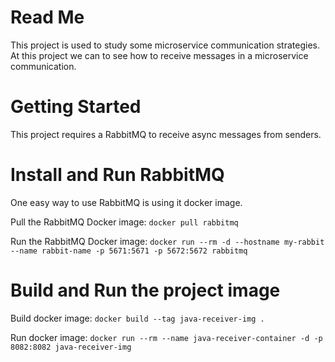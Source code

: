 # Read Me
This project is used to study some microservice communication strategies.
At this project we can to see how to receive messages in a microservice communication.

# Getting Started

This project requires a RabbitMQ to receive async messages from senders.

# Install and Run RabbitMQ

One easy way to use RabbitMQ is using it docker image.

Pull the RabbitMQ Docker image: `docker pull rabbitmq`

Run the RabbitMQ Docker image: `docker run --rm -d --hostname my-rabbit --name rabbit-name -p 5671:5671 -p 5672:5672 rabbitmq`

# Build and Run the project image
Build docker image: `docker build --tag java-receiver-img .`

Run docker image: `docker run --rm --name java-receiver-container -d -p 8082:8082 java-receiver-img`